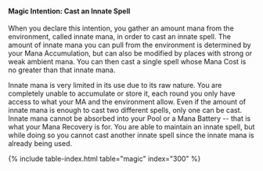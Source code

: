 #### Magic Intention: Cast an Innate Spell

When you declare this intention, you gather an amount mana from the environment, called innate mana, in order to cast an innate spell. The amount of innate mana you can pull from the environment is determined by your Mana Accumulation, but can also be modified by places with strong or weak ambient mana. You can then cast a single spell whose Mana Cost is no greater than that innate mana.

Innate mana is very limited in its use due to its raw nature. You are completely unable to accumulate or store it, each round you only have access to what your MA and the environment allow. Even if the amount of innate mana is enough to cast two different spells, only one can be cast. Innate mana cannot be absorbed into your Pool or a Mana Battery -- that is what your Mana Recovery is for. You are able to maintain an innate spell, but while doing so you cannot cast another innate spell since the innate mana is already being used.


{% include table-index.html table="magic" index="300" %}